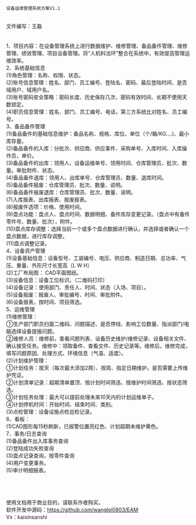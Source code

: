 	设备运维管理系统方案V1.1
<br />	文件编写：王磊
<br />	
<br />	1、项目内容：在设备管理系统上进行数据维护、维修管理、备品备件管理、维修管理、绩效管理、项目设备管理。将“人机料法环”整合在系统中，有效提高管理运维效率。
<br />	2、系统基础信息
<br />	(1)角色管理：名称、权限、状态。
<br />	(2)账号信息管理：姓名、部门、员工编号、登陆名、密码、最后登陆时间、是否域用户、域用户名。
<br />	(3)账号密码安全策略：密码长度、历史保存几次、密码有效时间、长期不使用天数锁定。
<br />	(4)职员信息管理：姓名、部门、员工编号、电话，第三方系统比对姓名、员工编号。
<br />	3、备品备件管理 
<br />	(1)备品备件的基础信息维护：备品名称、规格、库位、单位（个/箱/KG....)、最小库存量。
<br />	(2)备品备件的入库：分批次、供应商、供应事件、采购单号、入库时间、入库操作员，单价。
<br />	(3)备品备件的出库：领用人、设备运维单号、领用时间、仓库管理员、批次、数量。审批附件、状态。
<br />	(4)备品备件退库：领用人、出库单号、仓库管理员、数量、退库时间。
<br />	(5)备品备件报废：仓库管理员、批次、数量、说明。
<br />	(6)备品备件报废退库：仓库管理员、批次、数量、说明。
<br />	(7)入库报表、出库报表、报废报表。
<br />	(8)报废件选项：价格、使用时间。
<br />	(9)盘点功能：盘点人、盘点时间、数据明细、备件库存变更记录。（盘点中有备件零件号、数量、批次），附件。
<br />	(10)盘点库存调整：选择当前一个或多个盘点数据进行确认，并选择或者确认一个盘点数据，进行库存调整。
<br />	(11)盘点调整记录。
<br />	4、设备资产管理
<br />	(1)设备基础信息：设备型号、工装编号、电压、供应商、制造日期、总功率、气压、重量、外形尺寸长宽高（L W H）
<br />	(2)工厂布局图：  CAD平面图纸。
<br />	(3)设备信息：设备工位标识。（二维码打印）
<br />	(4)设备记录：使用部门、责任人、时间、状态（入场、项目）。
<br />	(5)设备报废：报废人、审批编号、时间、审批附件。
<br />	(6)设备报表，按时间、项目筛选。
<br />	5、运维管理
<br />	(1)维修管理： 
<br />	①生产部门职员扫面二维码、问题描述、是否停线、影响工位数量、指派部门/电脑选择设备提报问题。
<br />	②维修人员：维修前，查看问题列表、设备历史维护/维修记录、设备相关文件、确认接受任务。维修中：领取备件、查看文件、历史记录等。维修后，维修完成，填写问题原因、处理方式、环境信息（气温、适度）。
<br />	(2)计划维护管理：
<br />	①计划任务：按天（每次最大添加2周）、按周、指定日期维护。是否需要上传维护凭证。
<br />	②计划清单记录：超期清单置顶、按计划时间筛选、按维护时间筛选、按状态筛选。
<br />	③计划任务处理：最大可以提前处理未来10天内的计划运维单子。
<br />	④计划停机时间：开始时间、结束时间、类别。
<br />	(3)点检管理：设备设施点检巡检记录。
<br />	6、看板：
<br />	(1)CAD图形每15秒刷新，已报警位置亮红色、计划超期未维护黄色。
<br />	7、事务/日志查询
<br />	(1)备品备件出入库事务查询
<br />	(2)登陆成功失败查询
<br />	(3)盘点记录查询，按零件查询
<br />	(4)用户变更事务。
<br />	(5)审计明细报表。
<br />	
<br />	
<br />	使用文档用于商业目的，请联系作者购买。
<br />	软件开发中源码：https://github.com/wanglei0803/EAM
<br />	Vx：kaixinsanshi
